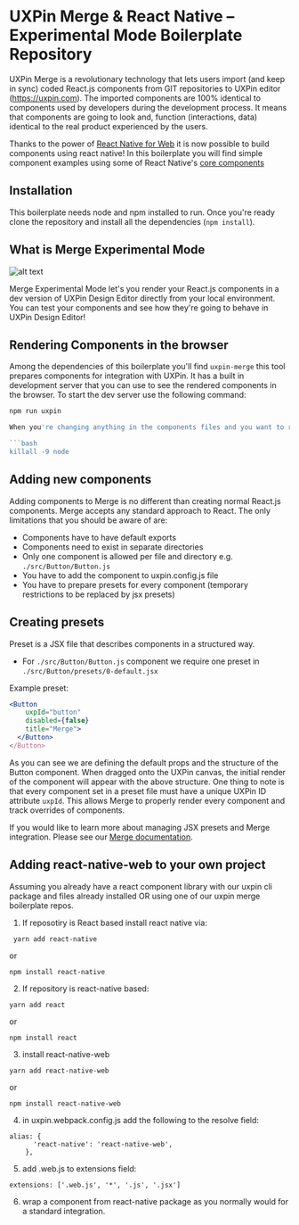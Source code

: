 # UXPin Merge & React Native – Experimental Mode Boilerplate Repository

UXPin Merge is a revolutionary technology that lets users import (and keep in sync) coded React.js components from GIT repositories to UXPin editor (https://uxpin.com). The imported components are 100% identical to components used by developers during the development process. It means that components are going to look and, function (interactions, data) identical to the real product experienced by the users.

Thanks to the power of [React Native for Web](https://github.com/necolas/react-native-web) it is now possible to build components using react native! 
In this boilerplate you will find simple component examples using some of React Native's [core components](https://reactnative.dev/docs/components-and-apis)

## Installation

This boilerplate needs node and npm installed to run. Once you're ready clone the repository and install all the dependencies (`npm install`).

## What is Merge Experimental Mode

![alt text](https://preview.ibb.co/fsq20L/merge-exp.png)

Merge Experimental Mode let's you render your React.js components in a dev version of UXPin Design Editor directly from your local environment. 
You can test your components and see how they're going to behave in UXPin Design Editor!

## Rendering Components in the browser

Among the dependencies of this boilerplate you'll find `uxpin-merge` this tool prepares components for integration with UXPin. It has a built in development server that you can use to see the rendered components in the browser. To start the dev server use the following command:

```bash
npm run uxpin

When you're changing anything in the components files and you want to re-render components, don't forget to kill the process. Otherwise you'll get a `ELIFECYCLE` error. A handy way to kill all the node processes including the dev server is to run in your terminal:

```bash
killall -9 node
```

## Adding new components

Adding components to Merge is no different than creating normal React.js components. Merge accepts any standard approach to React. The only limitations that you should be aware of are:

- Components have to have default exports
- Components need to exist in separate directories
- Only one component is allowed per file and directory e.g. `./src/Button/Button.js`
- You have to add the component to uxpin.config.js file
- You have to prepare presets for every component (temporary restrictions to be replaced by jsx presets)

## Creating presets

Preset is a JSX file that describes components in a structured way.

- For `./src/Button/Button.js` component we require one preset in `./src/Button/presets/0-default.jsx`

Example preset:

```jsx
<Button
    uxpId="button"
    disabled={false}
    title="Merge">
  </Button>
</Button>
```

As you can see we are defining the default props and the structure of the Button component. When dragged onto the UXPin canvas, the initial render of the component will appear with the above structure. One thing to note is that every component set in a preset file must have a unique UXPin ID attribute `uxpId`. This allows Merge to properly render every component and track overrides of components. 

If you would like to learn more about managing JSX presets and Merge integration. Please see our [Merge documentation](https://www.uxpin.com/docs/merge/what-is-uxpin-merge/).

## Adding react-native-web to your own project

Assuming you already have a react component library with our uxpin cli package and files already installed OR using one of our uxpin merge boilerplate repos.

1. If reposotiry is React based install react native via:
```
 yarn add react-native
```
or 
```
npm install react-native
```
2. If repository is react-native based:
```
yarn add react
```
or 
```
npm install react
```
3. install react-native-web
```
yarn add react-native-web
```
or 
```
npm install react-native-web
```
4. in uxpin.webpack.config.js add the following to the resolve field:
```
alias: {
      'react-native': 'react-native-web',
    },
```
5. add .web.js to extensions field:
```
extensions: ['.web.js', '*', '.js', '.jsx']
```
6.  wrap a component from react-native package as you normally would for a standard integration.